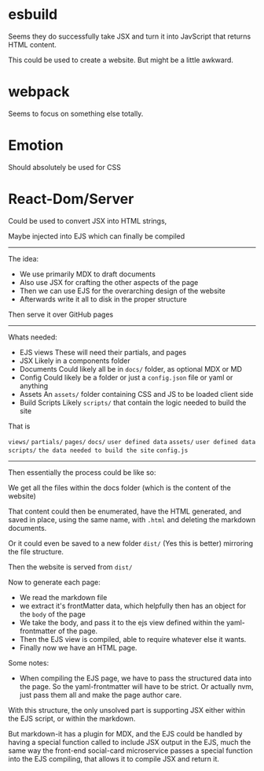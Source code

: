 # esbuild

Seems they do successfully take JSX and turn it into JavScript that returns HTML content.

This could be used to create a website. But might be a little awkward.

# webpack

Seems to focus on something else totally.


# Emotion
Should absolutely be used for CSS


# React-Dom/Server
Could be used to convert JSX into HTML strings,

Maybe injected into EJS which can finally be compiled

---

The idea:

* We use primarily MDX to draft documents
* Also use JSX for crafting the other aspects of the page
* Then we can use EJS for the overarching design of the website
* Afterwards write it all to disk in the proper structure

Then serve it over GitHub pages

---

Whats needed:

* EJS views
These will need their partials, and pages
* JSX
Likely in a components folder
* Documents
Could likely all be in `docs/` folder, as optional MDX or MD
* Config
Could likely be a folder or just a `config.json` file or yaml or anything
* Assets
An `assets/` folder containing CSS and JS to be loaded client side
* Build Scripts
Likely `scripts/` that contain the logic needed to build the site

That is

`views/`
  `partials/`
  `pages/`
`docs/`
  `user defined data`
`assets/`
  `user defined data`
`scripts/`
  `the data needed to build the site`
`config.js`

---

Then essentially the process could be like so:

We get all the files within the docs folder (which is the content of the website)

That content could then be enumerated, have the HTML generated, and saved in place, using the same name, with `.html` and deleting the markdown documents.

Or it could even be saved to a new folder `dist/` (Yes this is better) mirroring the file structure.

Then the website is served from `dist/`

Now to generate each page:

- We read the markdown file
- we extract it's frontMatter data, which helpfully then has an object for the `body` of the page
- We take the body, and pass it to the ejs view defined within the yaml-frontmatter of the page.
- Then the EJS view is compiled, able to require whatever else it wants.
- Finally now we have an HTML page.

Some notes:

* When compiling the EJS page, we have to pass the structured data into the page.
  So the yaml-frontmatter will have to be strict. Or actually nvm, just pass them all and make the page author care.

With this structure, the only unsolved part is supporting JSX either within the EJS script, or within the markdown.

But markdown-it has a plugin for MDX, and the EJS could be handled by having a special function called to include JSX output in the EJS, much the same way the front-end social-card microservice passes a special function into the EJS compiling, that allows it to compile JSX and return it.
